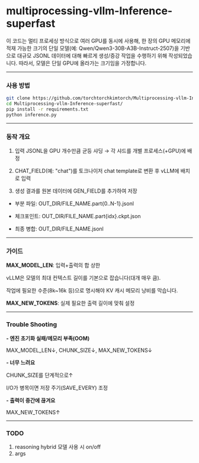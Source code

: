 # multiprocessing-vllm-Inference-superfast

이 코드는 멀티 프로세싱 방식으로 여러 GPU를 동시에 사용해, 한 장의 GPU 메모리에 적재 가능한 크기의 단일 모델(예: Qwen/Qwen3-30B-A3B-Instruct-2507)을 기반으로 대규모 JSONL 데이터에 대해 빠르게 생성/증강 작업을 수행하기 위해 작성되었습니다. 따라서, 모델은 단일 GPU에 올라가는 크기임을 가정합니다. 

---
### 사용 방법
```bash
git clone https://github.com/torchtorchkimtorch/Multiprocessing-vllm-Inference-superfast.git
cd Multiprocessing-vllm-Inference-superfast/
pip install -r requirements.txt
python inference.py
```
---
### 동작 개요

1. 입력 JSONL을 GPU 개수만큼 균등 샤딩 → 각 샤드를 개별 프로세스(+GPU)에 배정

2. CHAT_FIELD(예: "chat")를 토크나이저 chat template로 변환 후 vLLM에 배치로 입력

3. 생성 결과를 원본 데이터에 GEN_FIELD를 추가하여 저장

- 부분 파일: OUT_DIR/FILE_NAME.part{0..N-1}.jsonl

- 체크포인트: OUT_DIR/FILE_NAME.part{idx}.ckpt.json

- 최종 병합: OUT_DIR/FILE_NAME.jsonl
---

### 가이드

**MAX_MODEL_LEN**: 입력+출력의 합 상한

vLLM은 모델의 최대 컨텍스트 길이를 기본으로 잡습니다(대개 매우 큼).

작업에 필요한 수준(8k~16k 등)으로 명시해야 KV 캐시 메모리 낭비를 막습니다.

**MAX_NEW_TOKENS**: 실제 필요한 출력 길이에 맞춰 설정

---

### Trouble Shooting
**- 엔진 초기화 실패/메모리 부족(OOM)**

MAX_MODEL_LEN↓, CHUNK_SIZE↓, MAX_NEW_TOKENS↓
    
**- 너무 느려요**

CHUNK_SIZE를 단계적으로↑
    
I/O가 병목이면 저장 주기(SAVE_EVERY) 조정

**- 출력이 중간에 끊겨요**
    
MAX_NEW_TOKENS↑

---

### TODO
1. reasoning hybrid 모델 사용 시 on/off
2. args


